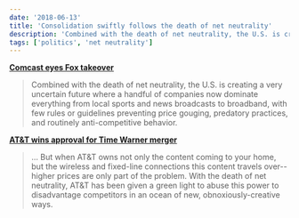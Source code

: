 ```yaml
---
date: '2018-06-13'
title: 'Consolidation swiftly follows the death of net neutrality'
description: 'Combined with the death of net neutrality, the U.S. is creating a very uncertain future where a handful of companies now dominate everything from local sports and news broadcasts to broadband, with few rules or guidelines preventing price gouging, predatory practices, and routinely anti-competitive behavior.'
tags: ['politics', 'net neutrality']
---
```


**[Comcast eyes Fox takeover](https://motherboard.vice.com/en_us/article/gyk3xb/comcast-21st-century-fox-merger-net-neutrality)**

> Combined with the death of net neutrality, the U.S. is creating a very uncertain future where a handful of companies now dominate everything from local sports and news broadcasts to broadband, with few rules or guidelines preventing price gouging, predatory practices, and routinely anti-competitive behavior.<!-- excerpt -->

**[AT&T wins approval for Time Warner merger](https://motherboard.vice.com/en_us/article/7xmm5z/att-time-warner-merger-consumer-protection)**

> ... But when AT&T owns not only the content coming to your home, but the wireless and fixed-line connections this content travels over--higher prices are only part of the problem. With the death of net neutrality, AT&T has been given a green light to abuse this power to disadvantage competitors in an ocean of new, obnoxiously-creative ways.
